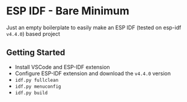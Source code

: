 # ESP IDF - Bare Minimum

Just an empty boilerplate to easily make an ESP IDF (tested on esp-idf `v4.4.0`) based project

## Getting Started
- Install VSCode and ESP-IDF extension
- Configure ESP-IDF extension and download the `v4.4.0` version
- `idf.py fullclean`
- `idf.py menuconfig`
- `idf.py build`